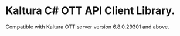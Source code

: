 # Kaltura C# OTT API Client Library.
Compatible with Kaltura OTT server version 6.8.0.29301 and above.
